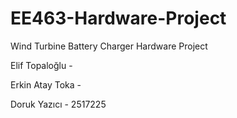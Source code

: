 # EE463-Hardware-Project
Wind Turbine Battery Charger Hardware Project

Elif Topaloğlu - 

Erkin Atay Toka - 

Doruk Yazıcı - 2517225
